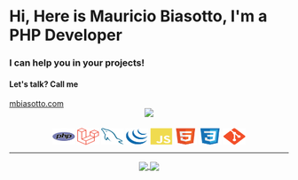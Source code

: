 <h1>Hi, Here is Mauricio Biasotto, I'm a PHP Developer</h1>

<h3>I can help you in your projects!</h3>

<h4>Let's talk? Call me</h4>
<a href="http://mbiasotto.com">mbiasotto.com</a>

<BR>

<div align="center">
  <a href="https://www.linkedin.com/in/mauriciobiasotto/" target="_blank">
    <img src="https://img.shields.io/badge/-LinkedIn-%230077B5?style=for-the-badge&logo=linkedin&logoColor=white" target="_blank">
  </a>
</div>

<div style="display: inline_block" align="center"><br>
  <img align="center" alt="CSS" height="30" width="40" src="https://raw.githubusercontent.com/devicons/devicon/master/icons/php/php-original.svg">
  <img align="center" alt="CSS" height="30" width="40" src="https://raw.githubusercontent.com/devicons/devicon/master/icons/laravel/laravel-original.svg">
  <img align="center" alt="Js" height="30" width="40" src="https://raw.githubusercontent.com/devicons/devicon/master/icons/mysql/mysql-original.svg">
  <img align="center" alt="Js" height="30" width="40" src="https://raw.githubusercontent.com/devicons/devicon/master/icons/jquery/jquery-original.svg">
  <img align="center" alt="Js" height="30" width="40" src="https://raw.githubusercontent.com/devicons/devicon/master/icons/javascript/javascript-plain.svg">
  <img align="center" alt="HTML" height="30" width="40" src="https://raw.githubusercontent.com/devicons/devicon/master/icons/html5/html5-original.svg">
  <img align="center" alt="CSS" height="30" width="40" src="https://raw.githubusercontent.com/devicons/devicon/master/icons/css3/css3-original.svg">
  <img align="center" alt="CSS" height="30" width="40" src="https://raw.githubusercontent.com/devicons/devicon/master/icons/git/git-original.svg">
</div>

<hr>

<div style="display: inline_block", align="center">
  <a href="#">
    <img align="center" height="140"  src="https://github-readme-stats.vercel.app/api?username=mbiasotto&hide=stars,prs,issues&count_private=true&show_icons=true&theme=tokyonight&border_radius=15px">
  </a>
  <a href="#">
    <img align="center" height="140" src="https://github-readme-stats.vercel.app/api/top-langs/?username=mbiasotto&theme=tokyonight&border_radius=15px&layout=compact">
  </a>
</div>
